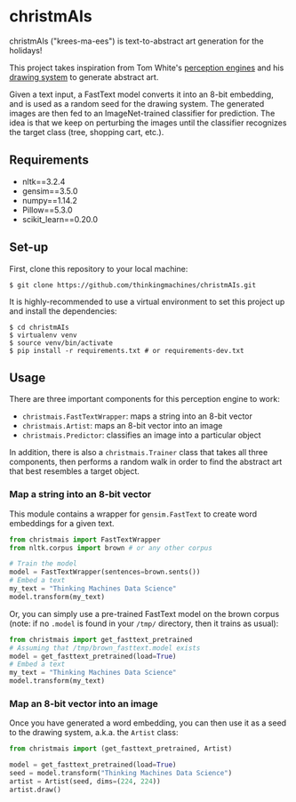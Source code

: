 # christmAIs

christmAIs ("krees-ma-ees") is text-to-abstract art generation for the holidays!

This project takes inspiration from Tom White's [perception
engines](https://medium.com/artists-and-machine-intelligence/perception-engines-8a46bc598d57)
and his [drawing system](https://github.com/dribnet/dopes) to generate abstract
art. 

Given a text input, a FastText model converts it into an 8-bit embedding, and
is used as a random seed for the drawing system. The generated images are then
fed to an ImageNet-trained classifier for prediction. The idea is that we keep
on perturbing the images until the classifier recognizes the target class
(tree, shopping cart, etc.).

## Requirements
- nltk==3.2.4
- gensim==3.5.0
- numpy==1.14.2
- Pillow==5.3.0
- scikit_learn==0.20.0

## Set-up

First, clone this repository to your local machine:

```shell
$ git clone https://github.com/thinkingmachines/christmAIs.git
```

It is highly-recommended to use a virtual environment to set this project up
and install the dependencies:

```shell
$ cd christmAIs 
$ virtualenv venv
$ source venv/bin/activate
$ pip install -r requirements.txt # or requirements-dev.txt
```

## Usage

There are three important components for this perception engine to work:
- `christmais.FastTextWrapper`: maps a string into an 8-bit vector
- `christmais.Artist`: maps an 8-bit vector into an image
- `christmais.Predictor`: classifies an image into a particular object

In addition, there is also a `christmais.Trainer` class that takes all three
components, then performs a random walk in order to find the abstract art that
best resembles a target object.

### Map a string into an 8-bit vector

This module contains a wrapper for `gensim.FastText` to create word embeddings
for a given text.

```python
from christmais import FastTextWrapper
from nltk.corpus import brown # or any other corpus

# Train the model
model = FastTextWrapper(sentences=brown.sents())
# Embed a text
my_text = "Thinking Machines Data Science"
model.transform(my_text)
```

Or, you can simply use a pre-trained FastText model on the brown corpus (note:
if no `.model` is found in your `/tmp/` directory, then it trains as usual):

```python
from christmais import get_fasttext_pretrained
# Assuming that /tmp/brown_fasttext.model exists
model = get_fasttext_pretrained(load=True)
# Embed a text
my_text = "Thinking Machines Data Science"
model.transform(my_text)
```

### Map an 8-bit vector into an image

Once you have generated a word embedding, you can then use it as a seed to the
drawing system, a.k.a. the `Artist` class:

```python
from christmais import (get_fasttext_pretrained, Artist)

model = get_fasttext_pretrained(load=True)
seed = model.transform("Thinking Machines Data Science")
artist = Artist(seed, dims=(224, 224)) 
artist.draw()
```
